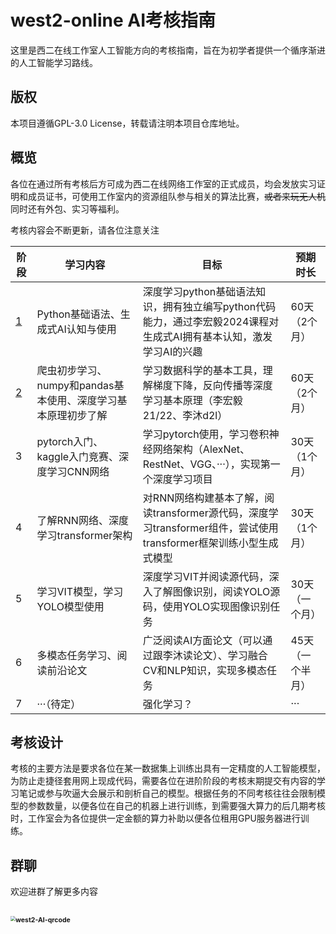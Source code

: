 # west2-online AI考核指南

这里是西二在线工作室人工智能方向的考核指南，旨在为初学者提供一个循序渐进的人工智能学习路线。

## 版权

本项目遵循GPL-3.0 License，转载请注明本项目仓库地址。

## 概览

各位在通过所有考核后方可成为西二在线网络工作室的正式成员，均会发放实习证明和成员证书，可使用工作室内的资源组队参与相关的算法比赛，~~或者来玩无人机~~ 同时还有外包、实习等福利。

考核内容会不断更新，请各位注意关注

| 阶段                        | 学习内容                                                      | 目标                                                                                                               | 预期时长         |
| --------------------------- | ------------------------------------------------------------- | ------------------------------------------------------------------------------------------------------------------ | ---------------- |
| [1](./tasks/task1/task1.md) | Python基础语法、生成式AI认知与使用                            | 深度学习python基础语法知识，拥有独立编写python代码能力，通过李宏毅2024课程对生成式AI拥有基本认知，激发学习AI的兴趣 | 60天（2个月）    |
| [2](./tasks/task2/task2.md) | 爬虫初步学习、numpy和pandas基本使用、深度学习基本原理初步了解 | 学习数据科学的基本工具，理解梯度下降，反向传播等深度学习基本原理（李宏毅21/22、李沐d2l）                           | 60天（2个月）    |
| 3                           | pytorch入门、kaggle入门竞赛、深度学习CNN网络                  | 学习pytorch使用，学习卷积神经网络架构（AlexNet、RestNet、VGG、···），实现第一个深度学习项目                        | 30天（1个月）    |
| 4                           | 了解RNN网络、深度学习transformer架构                          | 对RNN网络构建基本了解，阅读transformer源代码，深度学习transformer组件，尝试使用transformer框架训练小型生成式模型   | 30天（1个月）    |
| 5                           | 学习VIT模型，学习YOLO模型使用                                 | 深度学习VIT并阅读源代码，深入了解图像识别，阅读YOLO源码，使用YOLO实现图像识别任务                                  | 30天（一个月）   |
| 6                           | 多模态任务学习、阅读前沿论文                                  | 广泛阅读AI方面论文（可以通过跟李沐读论文）、学习融合CV和NLP知识，实现多模态任务                                    | 45天（一个半月） |
| 7                           | ···（待定）                                                   | 强化学习？                                                                                                         | ···              |

## 考核设计

考核的主要方法是要求各位在某一数据集上训练出具有一定精度的人工智能模型，为防止走捷径套用网上现成代码，需要各位在进阶阶段的考核末期提交有内容的学习笔记或参与吹逼大会展示和剖析自己的模型。根据任务的不同考核往往会限制模型的参数数量，以便各位在自己的机器上进行训练，到需要强大算力的后几期考核时，工作室会为各位提供一定金额的算力补助以便各位租用GPU服务器进行训练。

## 群聊

欢迎进群了解更多内容

## <img src="./README.assets/west2-AI-qrcode.jpeg" alt="west2-AI-qrcode" style="zoom:50%;" />
